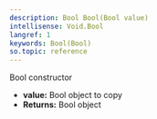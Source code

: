 ```yaml
---
description: Bool Bool(Bool value)
intellisense: Void.Bool
langref: 1
keywords: Bool(Bool)
so.topic: reference
---
```


Bool constructor


* **value:** Bool object to copy
* **Returns:** Bool object


